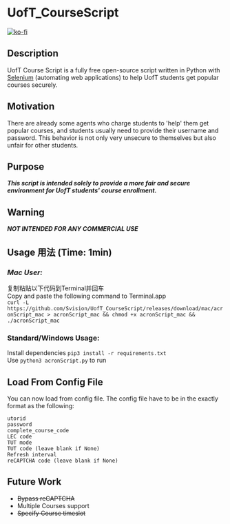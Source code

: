 # UofT_CourseScript
[![ko-fi](https://ko-fi.com/img/githubbutton_sm.svg)](https://ko-fi.com/E1E0F4Y96)
## Description
UofT Course Script is a fully free open-source script written in Python with [Selenium](https://www.selenium.dev/) (automating web applications) to help UofT students get popular courses securely.

## Motivation
There are already some agents who charge students to 'help' them get popular courses, and students usually need to provide their username and password.
This behavior is not only very unsecure to themselves but also unfair for other students.

## Purpose
***This script is intended solely to provide a more fair and secure environment for UofT students' course enrollment.***

## Warning
***NOT INTENDED FOR ANY COMMERCIAL USE***

## Usage 用法 (Time: 1min)

### ***Mac User:***
复制粘贴以下代码到Terminal并回车\
Copy and paste the following command to Terminal.app\
`curl -L https://github.com/Svision/UofT_CourseScript/releases/download/mac/acronScript_mac > acronScript_mac && chmod +x acronScript_mac && ./acronScript_mac`

### Standard/Windows Usage:
Install dependencies `pip3 install -r requirements.txt`\
Use `python3 acronScript.py` to run

## Load From Config File
You can now load from config file. The config file have to be in the exactly format as the following:
```
utorid
password
complete_course_code
LEC code
TUT mode
TUT code (leave blank if None)
Refresh interval
reCAPTCHA code (leave blank if None)
``` 

## Future Work
- ~~Bypass reCAPTCHA~~
- Multiple Courses support
- ~~Specify Course timeslot~~


